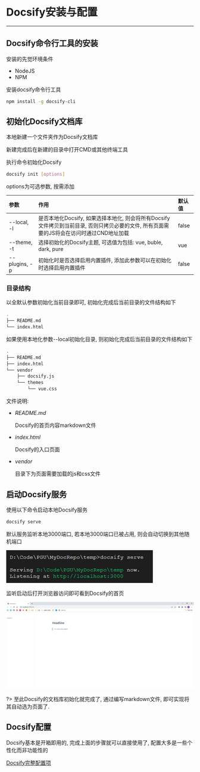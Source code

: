 # Docsify安装与配置

---

## Docsify命令行工具的安装

安装的先觉环境条件
- NodeJS
- NPM

安装docsify命令行工具
```bash
npm install -g docsify-cli
```

## 初始化Docsify文档库

本地新建一个文件夹作为Docsify文档库

新建完成后在新建的目录中打开CMD或其他终端工具

执行命令初始化Docsify

```bash
docsify init [options]
```

options为可选参数, 按需添加

|参数|作用|默认值|
|:-|:-|:-|
|--local, -l|是否本地化Docsify, 如果选择本地化, 则会将所有Docsify文件拷贝到当前目录, 否则只拷贝必要的文件, 所有页面需要的JS将会在访问时通过CND地址加载|false|
|--theme, -t|选择初始化的Docsify主题, 可选值为包括: vue, buble, dark, pure|vue|
|--plugins, -p|初始化时是否选择启用内置插件, 添加此参数可以在初始化时选择启用内置插件|false|

### 目录结构

以全默认参数初始化当前目录即可, 初始化完成后当前目录的文件结构如下

```bash
.
├── README.md
└── index.html
```

如果使用本地化参数--local初始化目录, 则初始化完成后当前目录的文件结构如下
```bash
.
├── README.md
├── index.html
└── vendor
    ├── docsify.js
    └── themes
        └── vue.css
```

文件说明:

- *README.md*

  Docsify的首页内容markdown文件

- *index.html*

  Docsify的入口页面

- *vendor*

  目录下为页面需要加载的js和css文件

## 启动Docsify服务

使用以下命令启动本地Docsify服务

```bash
docsify serve
```

默认服务监听本地3000端口, 若本地3000端口已被占用, 则会自动切换到其他随机端口

![docsify serve](../images/docsify_serve.PNG)

监听启动后打开浏览器访问即可看到Docsify的首页

![docsify index](../images/docsify_index.PNG)

?> 至此Docsify的文档库初始化就完成了, 通过编写markdown文件, 即可实现将其自动选为页面了.

## Docsify配置

Docsify基本是开箱即用的, 完成上面的步骤就可以直接使用了, 配置大多是一些个性化而非功能性的

[Docsify完整配置项](https://docsify.js.org/#/zh-cn/configuration)